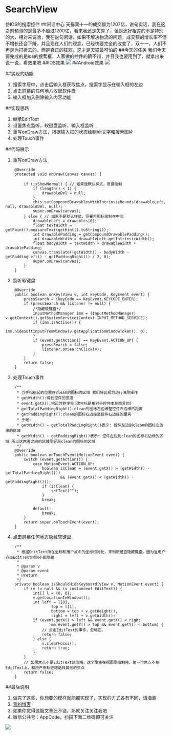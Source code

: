 # SearchView
仿IOS的搜索控件
##闲话中心
天猫双十一的成交额为1207亿，说句实话，我在这之前预测的是最多不超过1200亿，看来我还是失算了，但是还好相差的不是特别的大，相对来说哈，我在说句闲话，如果不解决物流的问题，成交额的增长率不但不增长还会下降，并且现在人们的观念，已经快要完全的改变了，双十一，人们不再是为打折去的，而是真正的狂欢，这才是天猫最可怕的
##今天的任务
我们今天要完成的是ios的搜索框，人家做的控件的确不错，并且我也要用到了，就拿出来说一说，看效果吧
##IOS效果
![](http://ww4.sinaimg.cn/large/65e4f1e6gw1f9ry9sy99ag20ab0i642p.gif)
##Android效果
![](http://ww2.sinaimg.cn/large/65e4f1e6gw1f9rzgcekb3g20960fsdn5.gif)

##实现的功能
1. 搜索字居中，点击后输入框获取焦点，搜索字显示在输入框的左边
2. 点击屏幕的任何地方收起软件盘
3. 输入框加入删除输入内容功能

##实现思路
1. 继承EditText
2. 设置焦点监听，软键盘监听，输入框监听
3. 重写onDraw方法，根据输入框的状态绘制hit文字和搜索图片
4. 处理Touch事件

##代码展示
1. 重写onDraw方法
 

```
	@Override
    protected void onDraw(Canvas canvas) {

        if (isShowNormal) { // 如果是默认样式，直接绘制
            if (length() < 1) {
                drawableDel = null;
            }
            this.setCompoundDrawablesWithIntrinsicBounds(drawableLeft, null, drawableDel, null);
            super.onDraw(canvas);
        } else { // 如果不是默认样式，需要将图标绘制在中间
            drawableLeft = drawables[0];
            float textWidth = getPaint().measureText(getHint().toString());
            int drawablePadding = getCompoundDrawablePadding();
            int drawableWidth = drawableLeft.getIntrinsicWidth();
            float bodyWidth = textWidth + drawableWidth + drawablePadding;
            canvas.translate((getWidth() - bodyWidth - getPaddingLeft() - getPaddingRight()) / 2, 0);
            super.onDraw(canvas);
        }
    }
```


2. 监听软键盘

```
	@Override
    public boolean onKey(View v, int keyCode, KeyEvent event) {
        pressSearch = (keyCode == KeyEvent.KEYCODE_ENTER);
        if (pressSearch && listener != null) {
            /*隐藏软键盘*/
            InputMethodManager imm = (InputMethodManager) v.getContext().getSystemService(Context.INPUT_METHOD_SERVICE);
            if (imm.isActive()) {
                imm.hideSoftInputFromWindow(v.getApplicationWindowToken(), 0);
            }
            if (event.getAction() == KeyEvent.ACTION_UP) {
                pressSearch = false;
                listener.onSearchClick(v);
            }
        }
        return false;
    }
```

3. 处理Touch事件

```
    /**
     * 当手指抬起的位置在clean的图标的区域 我们将此视为进行清除操作
     * getWidth():得到控件的宽度
     * event.getX():抬起时的坐标(改坐标是相对于控件本身而言的)
     * getTotalPaddingRight():clean的图标左边缘至控件右边缘的距离
     * getPaddingRight():clean的图标右边缘至控件右边缘的距离
     * 于是:
     * getWidth() - getTotalPaddingRight()表示: 控件左边到clean的图标左边缘的区域
     * getWidth() - getPaddingRight()表示: 控件左边到clean的图标右边缘的区域 所以这两者之间的区域刚好是clean的图标的区域
     */
    @Override
    public boolean onTouchEvent(MotionEvent event) {
        switch (event.getAction()) {
            case MotionEvent.ACTION_UP:
                boolean isClean = (event.getX() > (getWidth() - getTotalPaddingRight()))
                        && (event.getX() < (getWidth() - getPaddingRight()));
                if (isClean) {
                    setText("");
                }
                break;

            default:
                break;
        }
        return super.onTouchEvent(event);
    }
```

4. 点击屏幕任何地方隐藏软键盘

```
    /**
     * 根据EditText所在坐标和用户点击的坐标相对比，来判断是否隐藏键盘，因为当用户点击EditText时则不能隐藏
     *
     * @param v
     * @param event
     * @return
     */
    private boolean isShouldHideKeyboard(View v, MotionEvent event) {
        if (v != null && (v instanceof EditText)) {
            int[] l = {0, 0};
            v.getLocationInWindow(l);
            int left = l[0],
                    top = l[1],
                    bottom = top + v.getHeight(),
                    right = left + v.getWidth();
            if (event.getX() > left && event.getX() < right
                    && event.getY() > top && event.getY() < bottom) {
                // 点击EditText的事件，忽略它。
                return false;
            } else {
                v.clearFocus();
                return true;
            }
        }
        // 如果焦点不是EditText则忽略，这个发生在视图刚绘制完，第一个焦点不在EditText上，和用户用轨迹球选择其他的焦点
        return false;
    }
```

##最后说明
1. 做完了这些，你想要的模样就能都实现了，实现的方式各有不同，请海涵
2. [我的博客](http://blog.csdn.net/fussenyu)
3. 如果你觉得这篇文章还不错，那就关注关注我吧
4. 微信公共号：AppCode，扫描下面二维码即可关注

![](http://ww1.sinaimg.cn/large/65e4f1e6gw1f9btkbltksj2076076aaj.jpg)
